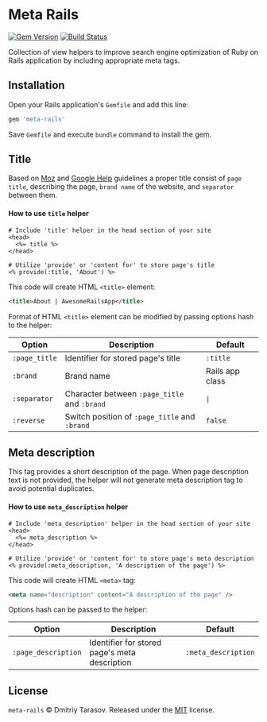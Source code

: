 # Meta Rails

[![Gem Version](https://badge.fury.io/rb/meta-rails.svg)](https://badge.fury.io/rb/meta-rails)
[![Build Status](https://travis-ci.org/rubysamurai/meta-rails.svg)](https://travis-ci.org/rubysamurai/meta-rails)

Collection of view helpers to improve search engine optimization of Ruby on Rails application by including appropriate meta tags.

## Installation

Open your Rails application's `Gemfile` and add this line:

```ruby
gem 'meta-rails'
```

Save `Gemfile` and execute `bundle` command to install the gem.

## Title

Based on [Moz](https://moz.com/learn/seo/title-tag) and [Google Help](https://support.google.com/webmasters/answer/35624#3) guidelines a proper title consist of `page title`, describing the page, `brand name` of the website, and `separator` between them.

#### How to use `title` helper

```erb
# Include 'title' helper in the head section of your site
<head>
  <%= title %>
</head>

# Utilize 'provide' or 'content for' to store page's title
<% provide(:title, 'About') %>
```

This code will create HTML `<title>` element:

```html
<title>About | AwesomeRailsApp</title>
```

Format of HTML `<title>` element can be modified by passing options hash to the helper:

Option       | Description                                   | Default
-------------|-----------------------------------------------|-----------
`:page_title`| Identifier for stored page's title            | `:title`
`:brand`     | Brand name                                    | Rails app class
`:separator` | Character between `:page_title` and `:brand`  | `\|`
`:reverse`   | Switch position of `:page_title` and `:brand` | `false`

## Meta description

This tag provides a short description of the page. When page description text is not provided, the helper will not generate meta description tag to avoid potential duplicates.

#### How to use `meta_description` helper

```erb
# Include 'meta_description' helper in the head section of your site
<head>
  <%= meta_description %>
</head>

# Utilize 'provide' or 'content for' to store page's meta description
<% provide(:meta_description, 'A description of the page') %>
```

This code will create HTML `<meta>` tag:

```html
<meta name="description" content="A description of the page" />
```

Options hash can be passed to the helper:

Option             | Description                                   | Default
-------------------|-----------------------------------------------|-----------
`:page_description`| Identifier for stored page's meta description | `:meta_description`


## License

`meta-rails` © Dmitriy Tarasov. Released under the [MIT](LICENSE.txt) license.
